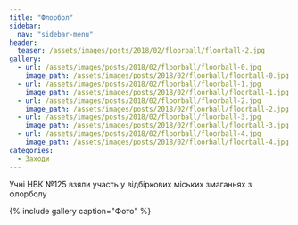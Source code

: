 ```yaml
---
title: "Флорбол"
sidebar:
  nav: "sidebar-menu"
header:
  teaser: /assets/images/posts/2018/02/floorball/floorball-2.jpg
gallery:
  - url: /assets/images/posts/2018/02/floorball/floorball-0.jpg
    image_path: /assets/images/posts/2018/02/floorball/floorball-0.jpg
  - url: /assets/images/posts/2018/02/floorball/floorball-1.jpg
    image_path: /assets/images/posts/2018/02/floorball/floorball-1.jpg
  - url: /assets/images/posts/2018/02/floorball/floorball-2.jpg
    image_path: /assets/images/posts/2018/02/floorball/floorball-2.jpg
  - url: /assets/images/posts/2018/02/floorball/floorball-3.jpg
    image_path: /assets/images/posts/2018/02/floorball/floorball-3.jpg
  - url: /assets/images/posts/2018/02/floorball/floorball-4.jpg
    image_path: /assets/images/posts/2018/02/floorball/floorball-4.jpg
categories:
  - Заходи
---
```



Учні НВК №125 взяли участь у відбіркових міських змаганнях з флорболу

{% include gallery caption="Фото" %}
